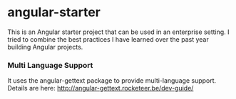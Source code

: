 angular-starter
===============

This is an Angular starter project that can be used in an enterprise setting. I tried to combine the best practices I have learned over the past year building Angular projects.

### Multi Language Support
It uses the angular-gettext package to provide multi-language support. Details are here: http://angular-gettext.rocketeer.be/dev-guide/
